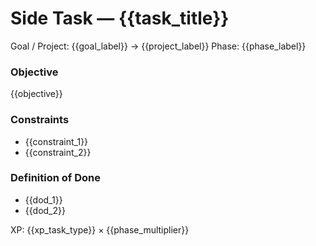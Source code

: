 # Side Task — {{task_title}}
Goal / Project: {{goal_label}} → {{project_label}}
Phase: {{phase_label}}

### Objective
{{objective}}

### Constraints
- {{constraint_1}}
- {{constraint_2}}

### Definition of Done
- {{dod_1}}
- {{dod_2}}

XP: {{xp_task_type}} × {{phase_multiplier}}